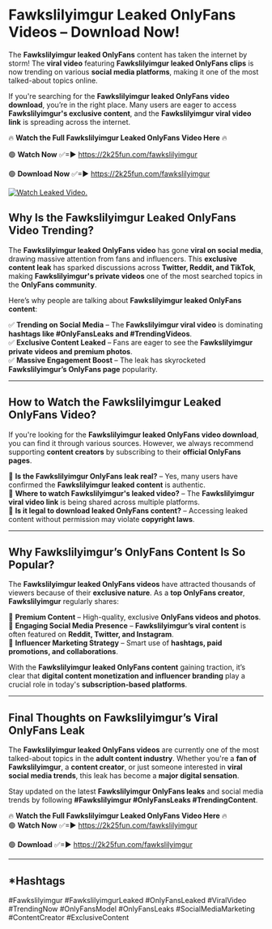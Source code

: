 # Fawkslilyimgur Leaked OnlyFans Videos – Download Now!

The **Fawkslilyimgur leaked OnlyFans** content has taken the internet by storm! The **viral video** featuring **Fawkslilyimgur leaked OnlyFans clips** is now trending on various **social media platforms**, making it one of the most talked-about topics online.  

If you're searching for the **Fawkslilyimgur leaked OnlyFans video download**, you’re in the right place. Many users are eager to access **Fawkslilyimgur's exclusive content**, and the **Fawkslilyimgur viral video link** is spreading across the internet.  

🔥 **Watch the Full Fawkslilyimgur Leaked OnlyFans Video Here** 🔥  

🟢 **Watch Now** ✅=► https://2k25fun.com/fawkslilyimgur

🟢 **Download Now** ✅=► https://2k25fun.com/fawkslilyimgur

[![Watch Leaked Video.](https://miro.medium.com/v2/resize:fit:828/format:webp/1*cilzJN44JGOrTw9NJCrNHA.gif "Watch Leaked Video")](https://2k25fun.com/fawkslilyimgur)

## **Why Is the Fawkslilyimgur Leaked OnlyFans Video Trending?**  

The **Fawkslilyimgur leaked OnlyFans video** has gone **viral on social media**, drawing massive attention from fans and influencers. This **exclusive content leak** has sparked discussions across **Twitter, Reddit, and TikTok**, making **Fawkslilyimgur's private videos** one of the most searched topics in the **OnlyFans community**.  

Here’s why people are talking about **Fawkslilyimgur leaked OnlyFans content**:  

✅ **Trending on Social Media** – The **Fawkslilyimgur viral video** is dominating **hashtags like #OnlyFansLeaks and #TrendingVideos**.  
✅ **Exclusive Content Leaked** – Fans are eager to see the **Fawkslilyimgur private videos and premium photos**.  
✅ **Massive Engagement Boost** – The leak has skyrocketed **Fawkslilyimgur’s OnlyFans page** popularity.  

---

## **How to Watch the Fawkslilyimgur Leaked OnlyFans Video?**  

If you're looking for the **Fawkslilyimgur leaked OnlyFans video download**, you can find it through various sources. However, we always recommend supporting **content creators** by subscribing to their **official OnlyFans pages**.  

🔹 **Is the Fawkslilyimgur OnlyFans leak real?** – Yes, many users have confirmed the **Fawkslilyimgur leaked content** is authentic.  
🔹 **Where to watch Fawkslilyimgur's leaked video?** – The **Fawkslilyimgur viral video link** is being shared across multiple platforms.  
🔹 **Is it legal to download leaked OnlyFans content?** – Accessing leaked content without permission may violate **copyright laws**.  

---

## **Why Fawkslilyimgur’s OnlyFans Content Is So Popular?**  

The **Fawkslilyimgur leaked OnlyFans videos** have attracted thousands of viewers because of their **exclusive nature**. As a **top OnlyFans creator**, **Fawkslilyimgur** regularly shares:  

📌 **Premium Content** – High-quality, exclusive **OnlyFans videos and photos**.  
📌 **Engaging Social Media Presence** – **Fawkslilyimgur’s viral content** is often featured on **Reddit, Twitter, and Instagram**.  
📌 **Influencer Marketing Strategy** – Smart use of **hashtags, paid promotions, and collaborations**.  

With the **Fawkslilyimgur leaked OnlyFans content** gaining traction, it’s clear that **digital content monetization and influencer branding** play a crucial role in today's **subscription-based platforms**.  

---

## **Final Thoughts on Fawkslilyimgur’s Viral OnlyFans Leak**  

The **Fawkslilyimgur leaked OnlyFans videos** are currently one of the most talked-about topics in the **adult content industry**. Whether you're a **fan of Fawkslilyimgur**, a **content creator**, or just someone interested in **viral social media trends**, this leak has become a **major digital sensation**.  

Stay updated on the latest **Fawkslilyimgur OnlyFans leaks** and social media trends by following **#Fawkslilyimgur #OnlyFansLeaks #TrendingContent**.  

🔥 **Watch the Full Fawkslilyimgur Leaked OnlyFans Video Here** 🔥  
🟢 **Watch Now** ✅=► https://2k25fun.com/fawkslilyimgur

🟢 **Download** ✅=► https://2k25fun.com/fawkslilyimgur

---

## *Hashtags
#Fawkslilyimgur #FawkslilyimgurLeaked #OnlyFansLeaked #ViralVideo #TrendingNow #OnlyFansModel #OnlyFansLeaks #SocialMediaMarketing #ContentCreator #ExclusiveContent  